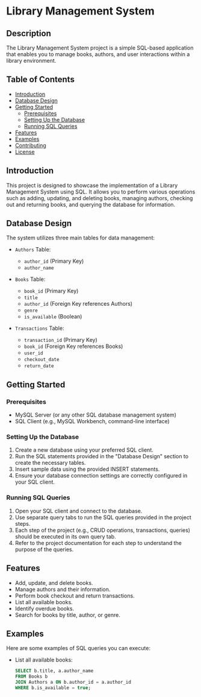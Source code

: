 # Library Management System

## Description
The Library Management System project is a simple SQL-based application that enables you to manage books, authors, and user interactions within a library environment.

## Table of Contents
- [Introduction](#introduction)
- [Database Design](#database-design)
- [Getting Started](#getting-started)
  - [Prerequisites](#prerequisites)
  - [Setting Up the Database](#setting-up-the-database)
  - [Running SQL Queries](#running-sql-queries)
- [Features](#features)
- [Examples](#examples)
- [Contributing](#contributing)
- [License](#license)

## Introduction
This project is designed to showcase the implementation of a Library Management System using SQL. It allows you to perform various operations such as adding, updating, and deleting books, managing authors, checking out and returning books, and querying the database for information.

## Database Design
The system utilizes three main tables for data management:

- `Authors` Table:
  - `author_id` (Primary Key)
  - `author_name`

- `Books` Table:
  - `book_id` (Primary Key)
  - `title`
  - `author_id` (Foreign Key references Authors)
  - `genre`
  - `is_available` (Boolean)

- `Transactions` Table:
  - `transaction_id` (Primary Key)
  - `book_id` (Foreign Key references Books)
  - `user_id`
  - `checkout_date`
  - `return_date`

## Getting Started

### Prerequisites
- MySQL Server (or any other SQL database management system)
- SQL Client (e.g., MySQL Workbench, command-line interface)

### Setting Up the Database
1. Create a new database using your preferred SQL client.
2. Run the SQL statements provided in the "Database Design" section to create the necessary tables.
3. Insert sample data using the provided INSERT statements.
4. Ensure your database connection settings are correctly configured in your SQL client.

### Running SQL Queries
1. Open your SQL client and connect to the database.
2. Use separate query tabs to run the SQL queries provided in the project steps.
3. Each step of the project (e.g., CRUD operations, transactions, queries) should be executed in its own query tab.
4. Refer to the project documentation for each step to understand the purpose of the queries.

## Features
- Add, update, and delete books.
- Manage authors and their information.
- Perform book checkout and return transactions.
- List all available books.
- Identify overdue books.
- Search for books by title, author, or genre.

## Examples
Here are some examples of SQL queries you can execute:

- List all available books:
  ```sql
  SELECT b.title, a.author_name
  FROM Books b
  JOIN Authors a ON b.author_id = a.author_id
  WHERE b.is_available = true;
